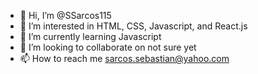 - 👋 Hi, I’m @SSarcos115
- 👀 I’m interested in HTML, CSS, Javascript, and React.js
- 🌱 I’m currently learning Javascript
- 💞️ I’m looking to collaborate on not sure yet
- 📫 How to reach me sarcos.sebastian@yahoo.com

<!---
SSarcos115/SSarcos115 is a ✨ special ✨ repository because its `README.md` (this file) appears on your GitHub profile.
You can click the Preview link to take a look at your changes.
--->
